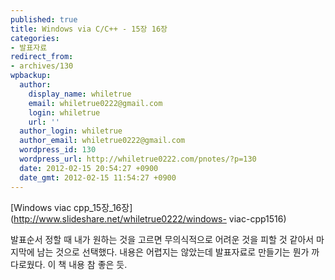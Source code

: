 ```yaml
---
published: true
title: Windows via C/C++ - 15장 16장
categories:
- 발표자료
redirect_from:
- archives/130
wpbackup:
  author:
    display_name: whiletrue
    email: whiletrue0222@gmail.com
    login: whiletrue
    url: ''
  author_login: whiletrue
  author_email: whiletrue0222@gmail.com
  wordpress_id: 130
  wordpress_url: http://whiletrue0222.com/pnotes/?p=130
  date: 2012-02-15 20:54:27 +0900
  date_gmt: 2012-02-15 11:54:27 +0900
---
```


[Windows viac cpp_15장_16장](http://www.slideshare.net/whiletrue0222/windows-
viac-cpp1516)

발표순서 정할 때 내가 원하는 것을 고르면 무의식적으로 어려운 것을 피할 것 같아서 마지막에 남는 것으로 선택했다.
내용은 어렵지는 않았는데 발표자료로 만들기는 뭔가 까다로웠다.
이 책 내용 참 좋은 듯.
